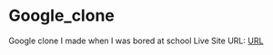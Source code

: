 # Google_clone
Google clone I made when I was bored at school
Live Site URL: [URL](https://jemi-code.github.io/Google_clone)
